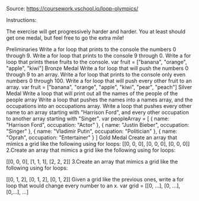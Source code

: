 Source: https://coursework.vschool.io/loop-olympics/

Instructions:

The exercise will get progressively harder and harder. You at least should get one medal, but feel free to go the extra mile!

Preliminaries Write a for loop that prints to the console the numbers 0 through 9. Write a for loop that prints to the console 9 through 0. Write a for loop that prints these fruits to the console. var fruit = ["banana", "orange", "apple", "kiwi"] Bronze Medal Write a for loop that will push the numbers 0 through 9 to an array. Write a for loop that prints to the console only even numbers 0 through 100. Write a for loop that will push every other fruit to an array. var fruit = ["banana", "orange", "apple", "kiwi", "pear", "peach"] Silver Medal Write a loop that will print out all the names of the people of the people array Write a loop that pushes the names into a names array, and the occupations into an occupations array. Write a loop that pushes every other name to an array starting with "Harrison Ford", and every other occupation to another array starting with "Singer". var peopleArray = [
{ name: "Harrison Ford", occupation: "Actor" }, { name: "Justin Bieber", occupation: "Singer" }, { name: "Vladimir Putin", occupation: "Politician" }, { name: "Oprah", occupation: "Entertainer" } ] Gold Medal Create an array that mimics a grid like the following using for loops: [[0, 0, 0], [0, 0, 0], [0, 0, 0]] 2.Create an array that mimics a grid like the following using for loops:

[[0, 0, 0], [1, 1, 1], [2, 2, 2]] 3.Create an array that mimics a grid like the following using for loops:

[[0, 1, 2], [0, 1, 2], [0, 1, 2]] Given a grid like the previous ones, write a for loop that would change every number to an x. var grid = [[0, ...],
[0, ...], [0,...], ...]